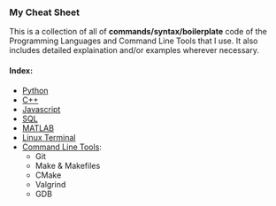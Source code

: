 ### My Cheat Sheet
This is a collection of all of **commands/syntax/boilerplate** code of the Programming Languages and Command Line Tools that I use. It also includes detailed explaination and/or examples wherever necessary.

#### Index:

- [Python](python/README.md)
- [C++](cpp/README.md)
- [Javascript](javascript/README.md)
- [SQL](sql/README.md)
- [MATLAB](matlab/README.md)
- [Linux Terminal](linux/README.md)
- [Command Line Tools](tools/README.md):
    - Git
    - Make & Makefiles
    - CMake
    - Valgrind
    - GDB
